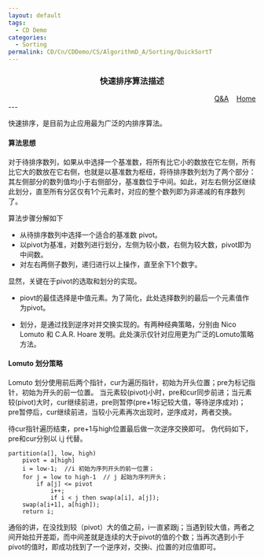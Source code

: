 ```yaml
---
layout: default
tags:
  - CD Demo
categories:
  - Sorting
permalink: CD/Cn/CDDemo/CS/AlgorithmD_A/Sorting/QuickSortT
---
```

### <center>快速排序算法描述</center>
<div align="right">
	<a href="{{'/CD/Cn/CDDemo/CS/QandA.html'| relative_url }}" target="_blank">Q&amp;A</a>
    &nbsp;&nbsp;
	<a href="{{'/CD/Cn/' | relative_url }}" target="_blank">Home</a>
</div>
---

快速排序，是目前为止应用最为广泛的内排序算法。

#### 算法思想

对于待排序数列，如果从中选择一个基准数，将所有比它小的数放在它左侧，所有比它大的数放在它右侧，也就是以基准数为枢纽，将待排序数列划为了两个部分：其左侧部分的数列值均小于右侧部分，基准数位于中间。如此，对左右侧分区继续此划分，直至所有分区仅有1个元素时，对应的整个数列即为非递减的有序数列了。

算法步骤分解如下
 
- 从待排序数列中选择一个适合的基准数 pivot。
- 以pivot为基准，对数列进行划分，左侧为较小数，右侧为较大数，pivot即为中间数。 
- 对左右两侧子数列，递归进行以上操作，直至余下1个数字。 

显然，关键在于pivot的选取和划分的实现。

- piovt的最佳选择是中值元素。为了简化，此处选择数列的最后一个元素值作为pivot。

- 划分，是通过找到逆序对并交换实现的。有两种经典策略，分别由 Nico Lomuto 和 C.A.R. Hoare 发明。此处演示仅针对应用更为广泛的Lomuto策略方法。

#### Lomuto 划分策略

Lomuto 划分使用前后两个指针，cur为遍历指针，初始为开头位置；pre为标记指针，初始为开头的前一位置。
当元素较(pivot)小时，pre和cur同步前进；当元素较(pivot)大时，cur继续前进，pre则暂停(pre+1标记较大值，等待逆序成对)；
pre暂停后，cur继续前进，当较小元素再次出现时，逆序成对，两者交换。

待cur指针遍历结束，pre+1与high位置最后做一次逆序交换即可。
伪代码如下，pre和cur分别以 i,j 代替。

```
partition(a[], low, high)
	pivot = a[high] 
	i = low-1;  //i 初始为序列开头的前一位置；
	for j = low to high-1  // j 起始为序列开头；
		if a[j] <= pivot 
			i++;
			if i < j then swap(a[i], a[j]);            
    swap(a[i+1], a[high]);
    return i;   
```

通俗的讲，在没找到较（pivot）大的值之前，i一直紧跟j；当遇到较大值，两者之间开始拉开差距，而中间差就是连续的大于pivot的值的个数；当再次遇到小于pivot的值时，即成功找到了一个逆序对，交换i、j位置的对应值即可。